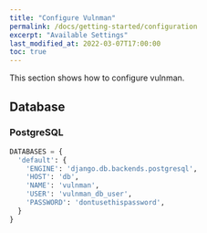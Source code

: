 ```yaml
---
title: "Configure Vulnman"
permalink: /docs/getting-started/configuration
excerpt: "Available Settings"
last_modified_at: 2022-03-07T17:00:00
toc: true
---
```


This section shows how to configure vulnman.


## Database

### PostgreSQL
```python
DATABASES = {
  'default': {
    'ENGINE': 'django.db.backends.postgresql',
    'HOST': 'db',
    'NAME': 'vulnman',
    'USER': 'vulnman_db_user',
    'PASSWORD': 'dontusethispassword',
  }
}
```